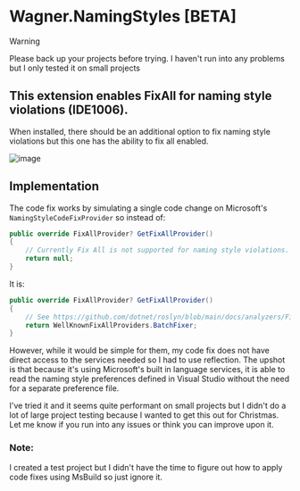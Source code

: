 # Wagner.NamingStyles [BETA]
> [!WARNING]
> Please back up your projects before trying. I haven't run into any problems but I only tested it on small projects

## This extension enables FixAll for naming style violations (IDE1006).
When installed, there should be an additional option to fix naming style violations but this one has the ability to fix all enabled.

![image](https://github.com/mwagnerEE/Wagner.NamingStyles/assets/58664961/89fb796e-7776-4c4f-9e7f-95ef68080104)

## Implementation
The code fix works by simulating a single code change on Microsoft's `NamingStyleCodeFixProvider` so instead of:

```cs
public override FixAllProvider? GetFixAllProvider()
{
    // Currently Fix All is not supported for naming style violations.
    return null;
}
```
It is:

```cs
public override FixAllProvider? GetFixAllProvider()
{
    // See https://github.com/dotnet/roslyn/blob/main/docs/analyzers/FixAllProvider.md for more information on Fix All Providers
    return WellKnownFixAllProviders.BatchFixer;
}
```

However, while it would be simple for them, my code fix does not have direct access to the services needed so I had to use reflection. The upshot is that because it's using Microsoft's built in language services, it is able to read the naming style preferences defined in Visual Studio without the need for a separate preference file.

I've tried it and it seems quite performant on small projects but I didn't do a lot of large project testing because I wanted to get this out for Christmas. Let me know if you run into any issues or think you can improve upon it.

### Note:
I created a test project but I didn't have the time to figure out how to apply code fixes using MsBuild so just ignore it.